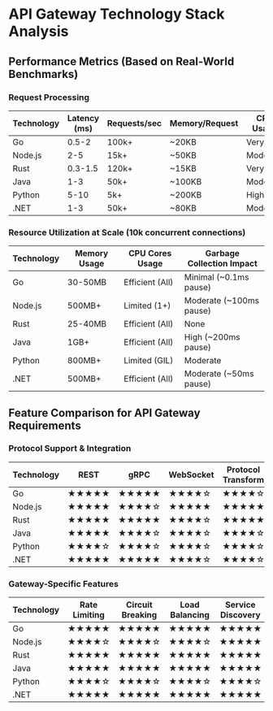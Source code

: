 # API Gateway Technology Stack Analysis

## Performance Metrics (Based on Real-World Benchmarks)

### Request Processing
| Technology | Latency (ms) | Requests/sec | Memory/Request | CPU Usage |
|------------|-------------|--------------|----------------|------------|
| Go         | 0.5-2       | 100k+        | ~20KB         | Very Low   |
| Node.js    | 2-5         | 15k+         | ~50KB         | Moderate   |
| Rust       | 0.3-1.5     | 120k+        | ~15KB         | Very Low   |
| Java       | 1-3         | 50k+         | ~100KB        | Moderate   |
| Python     | 5-10        | 5k+          | ~200KB        | High       |
| .NET       | 1-3         | 50k+         | ~80KB         | Moderate   |

### Resource Utilization at Scale (10k concurrent connections)
| Technology | Memory Usage | CPU Cores Usage | Garbage Collection Impact |
|------------|--------------|-----------------|-------------------------|
| Go         | 30-50MB     | Efficient (All) | Minimal (~0.1ms pause) |
| Node.js    | 500MB+      | Limited (1+)    | Moderate (~100ms pause)|
| Rust       | 25-40MB     | Efficient (All) | None                   |
| Java       | 1GB+        | Efficient (All) | High (~200ms pause)    |
| Python     | 800MB+      | Limited (GIL)   | Moderate               |
| .NET       | 500MB+      | Efficient (All) | Moderate (~50ms pause) |

## Feature Comparison for API Gateway Requirements

### Protocol Support & Integration
| Technology | REST | gRPC | WebSocket | Protocol Transform | Custom Protocols |
|------------|------|------|-----------|-------------------|------------------|
| Go         | ★★★★★ | ★★★★★ | ★★★★☆    | ★★★★☆            | ★★★★★           |
| Node.js    | ★★★★★ | ★★★★☆ | ★★★★★    | ★★★★★            | ★★★★☆           |
| Rust       | ★★★★★ | ★★★★★ | ★★★★☆    | ★★★★★            | ★★★★★           |
| Java       | ★★★★★ | ★★★★☆ | ★★★★☆    | ★★★★☆            | ★★★★☆           |
| Python     | ★★★★☆ | ★★★★☆ | ★★★★☆    | ★★★★☆            | ★★★★☆           |
| .NET       | ★★★★★ | ★★★★★ | ★★★★☆    | ★★★★☆            | ★★★★☆           |

### Gateway-Specific Features
| Technology | Rate Limiting | Circuit Breaking | Load Balancing | Service Discovery | Monitoring |
|------------|--------------|------------------|----------------|-------------------|------------|
| Go         | ★★★★★        | ★★★★★            | ★★★★★          | ★★★★★             | ★★★★★      |
| Node.js    | ★★★★☆        | ★★★★☆            | ★★★★☆          | ★★★★★             | ★★★★★      |
| Rust       | ★★★★★        | ★★★★★            | ★★★★★          | ★★★★★             | ★★★★☆      |
| Java       | ★★★★★        | ★★★★★            | ★★★★★          | ★★★★★             | ★★★★★      |
| Python     | ★★★★☆        | ★★★★☆            | ★★★★☆          | ★★★★☆             | ★★★★☆      |
| .NET       | ★★★★★        | ★★★★★            | ★★★★★          | ★★★★★             | ★★★★★      |
